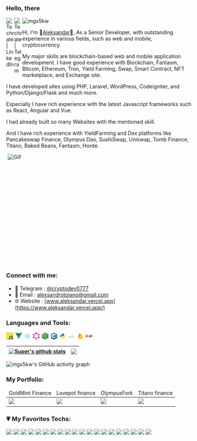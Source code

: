 ### Hello, there  
  [<img align="left" alt="Techrate | LinkedIn" width="22px" src="https://cdn.jsdelivr.net/npm/simple-icons@v3/icons/gmail.svg" />][gmail]
  [<img align="left" alt="Techrate | Telegram" width="22px" src="https://cdn.jsdelivr.net/npm/simple-icons@v3/icons/telegram.svg" />][telegram]
  <img src="https://komarev.com/ghpvc/?username=richard382&label=Profile%20views&color=0e75b6&style=flat" alt="mgx5kw" />  

  [gmail]: mailto:alexsandrstojano@gmail.com
  [telegram]: https://t.me/cryptodev0777   
     
  Hi, I'm 🥇[Aleksandar](https://t.me/cryptodev0777/)🥇, As a Senior Developer, with outstanding experience in various fields, such as web and mobile, cryptocurrency.

My major skills are blockchain-based web and mobile application development. I have good experience with Blockchain, Fantasm, Bitcoin, Ethereum, Tron, Yield Farming, Swap, Smart Contract, NFT marketplace, and Exchange site.

I have developed sites using PHP, Laravel, WordPress, Codeigniter, and Python/Django/Flask and much more.

Especially I have rich experience with the latest Javascript frameworks such as React, Angular and Vue.

I had already built so many Websites with the mentioned skill.     
   
And I have rich experience with YieldFarming and Dex platforms like Pancakeswap Finance, Olympus Dao, SushiSwap, Uniswap, Tomb Finance, Titano, Baked Beans, Fantasm, Horde.

<div>
  <img align="right" alt="GIF" src="https://www.mygo.ge/uploads/blog/1584023795.jpg" width="500" height="320"/>
</div>
  
### Connect with me:

- 💬 Telegram : [@cryptodev0777](https://t.me/cryptodev0777)
- 📧 Email : alexsandrstojano@gmail.com
- 🌐 Website : [www.aleksandar.vercel.app](https://www.aleksandar.vercel.app/)

### Languages and Tools:
 
<code><img height="20" src="https://raw.githubusercontent.com/github/explore/80688e429a7d4ef2fca1e82350fe8e3517d3494d/topics/javascript/javascript.png"></code>
<code><img height="20" src="https://raw.githubusercontent.com/github/explore/80688e429a7d4ef2fca1e82350fe8e3517d3494d/topics/vue/vue.png"></code>
<code><img height="20" src="https://raw.githubusercontent.com/github/explore/80688e429a7d4ef2fca1e82350fe8e3517d3494d/topics/react/react.png"></code>
<code><img height="20" src="https://raw.githubusercontent.com/github/explore/5c058a388828bb5fde0bcafd4bc867b5bb3f26f3/topics/graphql/graphql.png"></code>
<code><img height="20" src="https://raw.githubusercontent.com/github/explore/80688e429a7d4ef2fca1e82350fe8e3517d3494d/topics/nodejs/nodejs.png"></code>
<code><img height="20" src="https://raw.githubusercontent.com/github/explore/80688e429a7d4ef2fca1e82350fe8e3517d3494d/topics/cpp/cpp.png"></code>
<code><img height="20" src="https://raw.githubusercontent.com/github/explore/80688e429a7d4ef2fca1e82350fe8e3517d3494d/topics/python/python.png"></code>
<code><img height="20" src="https://raw.githubusercontent.com/github/explore/80688e429a7d4ef2fca1e82350fe8e3517d3494d/topics/mysql/mysql.png"></code>
<code><img height="20" src="https://raw.githubusercontent.com/github/explore/80688e429a7d4ef2fca1e82350fe8e3517d3494d/topics/firebase/firebase.png"></code>
<code><img height="20" src="https://raw.githubusercontent.com/github/explore/80688e429a7d4ef2fca1e82350fe8e3517d3494d/topics/git/git.png"></code>

| <a href="https://github.com/mgx5kw?tab=repositories"><img align="center" src="https://github-readme-stats.vercel.app/api?username=mgx5kw&show_icons=true&include_all_commits=true&theme=buefy&hide_border=true" alt="Super's github stats" /> </a>| <a href="https://github.com/mgx5kw?tab=repositories"><img align="center" src="https://github-readme-stats.vercel.app/api/top-langs/?username=mgx5kw&layout=compact&theme=buefy&hide_border=true" /> </a> |
| ------------- | ------------- |

<!--   GitHub stats graph -->
![mgx5kw's GitHub activity graph](https://activity-graph.herokuapp.com/graph?username=mgx5kw&hide_border=true&theme=github-light)

### My Portfolio:

<table>
    <thead align="center">
        <tr>
            <td>GoldMint Finance</td>
            <td>Lovepot finance</td>           
            <td>OlympusFork</td>
            <td>Titano finance</td>
        </tr>
    </thead>
    <tr>
        <td>
            <a href="https://goldmint.finance/" target="_blank">
                <img src="https://raw.githubusercontent.com/mgx5kw/mgx5kw/main/Portfolio/tomb-2.png" width="200">
            </a>
        </td>
        <td>
            <a href="https://lovepot.finance/" target="_blank">
                <img src="https://raw.githubusercontent.com/mgx5kw/mgx5kw/main/Portfolio/pancake.png" width="200">
            </a>
        </td> 
        <td>
            <a href="https://app.olympusdao.finance/" target="_blank">
                <img src="https://raw.githubusercontent.com/mgx5kw/mgx5kw/main/Portfolio/olympus.png" width="200">
            </a>
        </td>
        <td>
            <a href="https://titano.finance/" target="_blank">
                <img src="https://raw.githubusercontent.com/mgx5kw/mgx5kw/main/Portfolio/Titano.png" width="200">
            </a>
        </td>                
    </tr>
</table>

### 💗 My Favorites Techs:

![](https://img.shields.io/badge/Network-BitCoin-informational?style=flat&logo=bitcoin&logoColor=white&color=3bac3a)
![](https://img.shields.io/badge/Network-Ethereum-informational?style=flat&logo=ethereum&logoColor=white&color=3bac3a)
![](https://img.shields.io/badge/Language-Solidity-informational?style=flat&logo=solidity&logoColor=white&color=3bac3a)
![](https://img.shields.io/badge/Token-ERC721-informational?style=flat&logo=erc721&logoColor=white&color=3bac3a)
![](https://img.shields.io/badge/Token-ERC1155-informational?style=flat&logo=erc1155&logoColor=white&color=3bac3a)
![](https://img.shields.io/badge/Token-ERC20-informational?style=flat&logo=erc20&logoColor=white&color=3bac3a)
![](https://img.shields.io/badge/Framework-React-informational?style=flat&logo=react&logoColor=white&color=3bac3a)
![](https://img.shields.io/badge/Framework-Vue-informational?style=flat&logo=vue.js&logoColor=white&color=3bac3a)
![](https://img.shields.io/badge/Framework-Angular-informational?style=flat&logo=angular&logoColor=white&color=3bac3a)
![](https://img.shields.io/badge/Framework-Ruby_On_Rails-informational?style=flat&logo=ruby&logoColor=white&color=3bac3a)
![](https://img.shields.io/badge/Language-JavaScript-informational?style=flat&logo=javascript&logoColor=white&color=3bac3a)
![](https://img.shields.io/badge/Language-TypeScript-informational?style=flat&logo=typescript&logoColor=white&color=3bac3a)
![](https://img.shields.io/badge/Language-PHP-informational?style=flat&logo=php&logoColor=white&color=3bac3a)
![](https://img.shields.io/badge/Language-Laravel-informational?style=flat&logo=laravel&logoColor=white&color=3bac3a)
![](https://img.shields.io/badge/CI/CD-Github_Action-informational?style=flat&logo=github&logoColor=white&color=3bac3a)
![](https://img.shields.io/badge/Database-PostgreSQL-informational?style=flat&logo=postgresql&logoColor=white&color=3bac3a)
![](https://img.shields.io/badge/Database-MySQL-informational?style=flat&logo=mysql&logoColor=white&color=3bac3a)
![](https://img.shields.io/badge/Database-MongoDB-informational?style=flat&logo=mongodb&logoColor=white&color=3bac3a)
![](https://img.shields.io/badge/Shell-Bash-informational?style=flat&logo=gnu-bash&logoColor=white&color=3bac3a)
![](https://img.shields.io/badge/Tools-Docker-informational?style=flat&logo=docker&logoColor=white&color=3bac3a)
